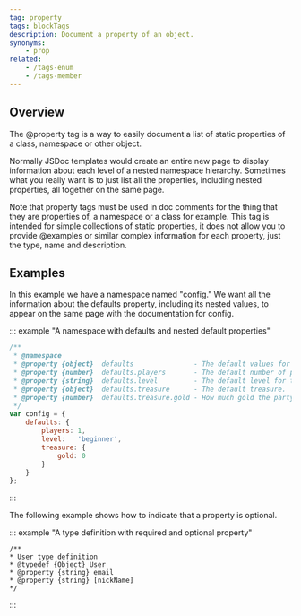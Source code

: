 ```yaml
---
tag: property
tags: blockTags
description: Document a property of an object.
synonyms:
    - prop
related:
    - /tags-enum
    - /tags-member
---
```


## Overview

The @property tag is a way to easily document a list of static properties of a class, namespace or
other object.

Normally JSDoc templates would create an entire new page to display information about each level of
a nested namespace hierarchy. Sometimes what you really want is to just list all the properties,
including nested properties, all together on the same page.

Note that property tags must be used in doc comments for the thing that they are properties of, a
namespace or a class for example. This tag is intended for simple collections of static properties,
it does not allow you to provide @examples or similar complex information for each property, just
the type, name and description.


## Examples

In this example we have a namespace named "config." We want all the information about the defaults
property, including its nested values, to appear on the same page with the documentation for config.

::: example "A namespace with defaults and nested default properties"

```js
/**
 * @namespace
 * @property {object}  defaults               - The default values for parties.
 * @property {number}  defaults.players       - The default number of players.
 * @property {string}  defaults.level         - The default level for the party.
 * @property {object}  defaults.treasure      - The default treasure.
 * @property {number}  defaults.treasure.gold - How much gold the party starts with.
 */
var config = {
    defaults: {
        players: 1,
        level:   'beginner',
        treasure: {
            gold: 0
        }
    }
};
```
:::

The following example shows how to indicate that a property is optional.

 ::: example "A type definition with required and optional property"

 ```
/**
 * User type definition
 * @typedef {Object} User
 * @property {string} email
 * @property {string} [nickName]
 */
 ```
 :::
